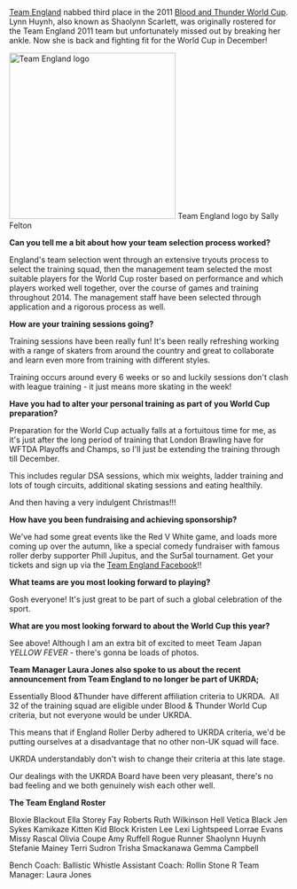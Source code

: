 <html><body><a href="https://www.facebook.com/teamenglandrollerderby">Team England</a> nabbed third place in the 2011 <a href="http://rollerderbyworldcup.com">Blood and Thunder World Cup</a>. Lynn Huynh, also known as Shaolynn Scarlett, was originally rostered for the Team England 2011 team but unfortunately missed out by breaking her ankle. Now she is back and fighting fit for the World Cup in December!

<a href="/2014/10/team-england.jpg"><img class="size-medium wp-image-4011" src="https://scottishrollerderbyblog.com/2014/10/team-england.jpg?w=300" alt="Team England logo" width="300" height="300"></a> Team England logo by Sally Felton

<strong>Can you tell me a bit about how your team selection process worked?</strong>

England's team selection went through an extensive tryouts process to select the training squad, then the management team selected the most suitable players for the World Cup roster based on performance and which players worked well together, over the course of games and training throughout 2014. The management staff have been selected through application and a rigorous process as well.

<strong>How are your training sessions going?</strong>

Training sessions have been really fun! It's been really refreshing working with a range of skaters from around the country and great to collaborate and learn even more from training with different styles.

Training occurs around every 6 weeks or so and luckily sessions don't clash with league training - it just means more skating in the week!

<strong>Have you had to alter your personal training as part of you World Cup preparation?</strong>

Preparation for the World Cup actually falls at a fortuitous time for me, as it's just after the long period of training that London Brawling have for WFTDA Playoffs and Champs, so I'll just be extending the training through till December.

This includes regular DSA sessions, which mix weights, ladder training and lots of tough circuits, additional skating sessions and eating healthily.

And then having a very indulgent Christmas!!!

<strong>How have you been fundraising and achieving sponsorship?</strong>

We've had some great events like the Red V White game, and loads more coming up over the autumn, like a special comedy fundraiser with famous roller derby supporter Phill Jupitus, and the Sur5al tournament. Get your tickets and sign up via the <a href="https://www.facebook.com/teamenglandrollerderby?fref=ts">Team England Facebook</a>!!

<strong>What teams are you most looking forward to playing?</strong>

Gosh everyone! It's just great to be part of such a global celebration of the sport.

<strong>What are you most looking forward to about the World Cup this year?</strong>

See above! Although I am an extra bit of excited to meet Team Japan *YELLOW FEVER* - there's gonna be loads of photos.

<strong>Team Manager Laura Jones also spoke to us about the recent announcement from Team England to no longer be part of UKRDA;</strong>

Essentially Blood &amp;Thunder have different affiliation criteria to UKRDA.  All 32 of the training squad are eligible under Blood &amp; Thunder World Cup criteria, but not everyone would be under UKRDA.

This means that if England Roller Derby adhered to UKRDA criteria, we'd be putting ourselves at a disadvantage that no other non-UK squad will face.

UKRDA understandably don't wish to change their criteria at this late stage.

Our dealings with the UKRDA Board have been very pleasant, there's no bad feeling and we both genuinely wish each other well.

<strong>The Team England Roster</strong>

Bloxie Blackout
Ella Storey
Fay Roberts
Ruth Wilkinson
Hell Vetica Black
Jen Sykes
Kamikaze Kitten
Kid Block
Kristen Lee
Lexi Lightspeed
Lorrae Evans
Missy Rascal
Olivia Coupe
Amy Ruffell
Rogue Runner
Shaolynn Huynh
Stefanie Mainey
Terri Sudron
Trisha Smackanawa
Gemma Campbell

Bench Coach: Ballistic Whistle
Assistant Coach: Rollin Stone R
Team Manager: Laura Jones</body></html>
